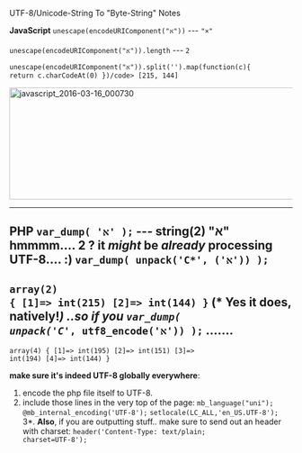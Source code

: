 UTF-8/Unicode-String To "Byte-String" Notes
<!--more-->


<strong>JavaScript</strong>
<code>unescape(encodeURIComponent(&#34;&#1488;&#34;))</code>
--- <code>&#34;&#215;&#34;</code>

<code>unescape(encodeURIComponent(&#34;&#1488;&#34;)).length</code>
--- <code>2</code>

<code>unescape(encodeURIComponent(&#34;&#1488;&#34;)).split(&#39;&#39;).map(function(c){ return c.charCodeAt(0) })/code>
</code><code>[215, 144]</code>

<a href="https://icompile.eladkarako.com/_uploads/2016/03/javascript_2016-03-16_000730.jpg" rel="attachment wp-att-4914"><img src="https://icompile.eladkarako.com/_uploads/2016/03/javascript_2016-03-16_000730.jpg" alt="javascript_2016-03-16_000730" width="870" height="199" class="alignnone size-full wp-image-4914" /></a>

<hr />

<strong>PHP</strong>
<code>var_dump( &#39;&#1488;&#39; );</code>
--- string(2) &#34;&#1488;&#34;
hmmmm.... <strong>2</strong> ?
it <strong><em>*might*</em></strong> be <strong><em>already</em></strong> processing UTF-8.... :)
<code>var_dump( unpack(&#39;C*&#39;, (&#39;&#1488;&#39;)) );</code>
--- 
<code>array(2) { [1]=&#62; int(215) [2]=&#62; int(144) }</code>
<strong>(* Yes it does, natively!*)</strong>
<strong>..so if you </strong>
<code>var_dump( unpack(&#39;C*&#39;, utf8_encode(&#39;&#1488;&#39;)) );</code>
.......
--- 
<code>array(4) { [1]=&#62; int(195) [2]=&#62; int(151) [3]=&#62; int(194) [4]=&#62; int(144) }</code>


<strong>make sure it's indeed UTF-8 globally everywhere</strong>:
1. encode the php file itself to UTF-8.
2. include those lines in the very top of the page:
<code>mb_language(&#34;uni&#34;);</code>
<code>@mb_internal_encoding(&#39;UTF-8&#39;);</code>
<code>setlocale(LC_ALL,&#39;en_US.UTF-8&#39;);</code>
3*. <strong>Also</strong>, if you are outputting stuff.. make sure to send out an header with charset: 
<code>header(&#39;Content-Type: text&#47;plain; charset=UTF-8&#39;);</code>